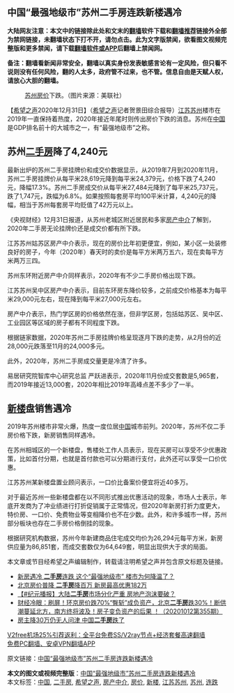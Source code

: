  <h2>中国“最强地级市”苏州二手房连跌新楼遇冷</h2> <p class="notice"><b>大陆网友注意：本文中的链接除此处和文末的<a href="https://github.com/bannedbook/fanqiang" >翻墙</a>软件下载和<a href="https://github.com/killgcd/justmysocks/blob/master/README.md">翻墙推荐</a>链接外全部为禁网链接，未翻墙状态下打不开，请勿点击。此为文字版禁闻，欲看图文视频完整版和更多禁闻，请下载<a href="https://github.com/bannedbook/fanqiang">翻墙软件或APP</a>后翻墙上禁闻网。</p><p>备注：翻墙看新闻非常安全，翻墙以真实身份发表敏感言论有一定风险，但只看不说则没有任何风险，翻的人太多，政府管不过来，也不管。信息自由是天赋人权，请放心大胆的翻墙。</b></p>  <div class="entry"> <figure><figcaption><a href="https://www.bannedbook.org/bnews/tag/%e8%8b%8f%e5%b7%9e/" class="st_tag internal_tag" rel="tag" title="标签 苏州 下的日志">苏州</a><a href="https://www.bannedbook.org/bnews/tag/%E6%88%BF%E4%BB%B7/" class="st_tag internal_tag" rel="tag" title="标签 房价 下的日志">房价</a>下跌。（图片来源：美联社）</figcaption></figure> <p>【<span class='wp_keywordlink_affiliate'><a href="https://www.soundofhope.org" title="希望之声" target="_blank">希望之声</a></span>2020年12月31日】（<a href="https://www.bannedbook.org/bnews/tag/%e5%b8%8c%e6%9c%9b%e4%b9%8b%e5%a3%b0/" class="st_tag internal_tag" rel="tag" title="标签 希望之声 下的日志">希望之声</a>记者贺景田综合报导）<a href="https://www.bannedbook.org/bnews/tag/%E6%B1%9F%E8%8B%8F%E8%8B%8F%E5%B7%9E/" class="st_tag internal_tag" rel="tag" title="标签 江苏苏州 下的日志">江苏苏州</a>楼市在2019年一直保持着热度，2020年接近年尾时则传出房价下跌的消息。苏州在<span class='wp_keywordlink_affiliate'><a href="https://www.bannedbook.org/" title="中国" target="_blank">中国</a></span>是GDP排名前十的大城市之一，有“最强地级市”之称。</p> <h2><strong>苏州<a href="https://www.bannedbook.org/bnews/tag/%E4%BA%8C%E6%89%8B%E6%88%BF/" class="st_tag internal_tag" rel="tag" title="标签 二手房 下的日志">二手房</a>降了4,240元</strong></h2> <p>最新出炉的苏州二手房挂牌价和成交价数据显示，从2019年7月到2020年11月，苏州二手房挂牌价从每平米28,619元降到每平米24,379元，价格下跌了4,240元，降幅17.3%。苏州二手房成交价从每平米27,484元降到了每平米25,737元，跌了1,747元，跌幅为6.8%。如果按照每套房平均100平米计算，4,240元的降幅，相当于苏州每套房平均贬值了42万元以上。</p> <p>《央视财经》12月31日报道，从苏州老城区附近居民和多家<a href="https://www.bannedbook.org/bnews/tag/%E6%88%BF%E4%BA%A7%E4%B8%AD%E4%BB%8B/" class="st_tag internal_tag" rel="tag" title="标签 房产中介 下的日志">房产中介</a>了解到，2020年二手房无论挂牌价还是成交价都有所下跌。</p> <p>江苏苏州姑苏区房产中介表示，现在的房价比年初更便宜，例如，某小区一处装修良好的房子，今年（2020年）春天时的卖价是每平方米两万五六，现在卖每平方米两万三四。</p> <p>苏州东环附近房产中介同样表示，2020年有不少二手房价格出现下跌。</p>  <p>江苏苏州吴中区房产中介表示，目前东环房东降价较多，之前成交价格基本为每平米29,000元左右，现在降到每平米27,000元左右。</p> <p>房产中介表示，热门学区房的价格依然在涨，但非学区房，包括姑苏区、吴中区、工业园区等区域的房子都有不同程度下跌。</p> <p>根据链家数据，2020年苏州二手房挂牌价格呈现逐月下跌的走势，从2月份的近28,000元跌落至11月的24,000多元。</p> <p>此外，2020年，苏州二手房成交量更是冷清了许多。</p> <p>易居研究院智库中心研究总监 严跃进表示，2020年11月份成交套数是5,965套，而2019年接近13,000套，2020年相比2019年高峰点差不多少了一半。</p>  <h2><strong><a href="https://www.bannedbook.org/bnews/tag/%E6%96%B0%E6%A5%BC/" class="st_tag internal_tag" rel="tag" title="标签 新楼 下的日志">新楼</a>盘销售遇冷</strong></h2> <p>2019年苏州楼市非常火爆，热度一度位居<a href="https://www.bannedbook.org/bnews/tag/%E4%B8%AD%E5%9B%BD/" class="st_tag internal_tag" rel="tag" title="标签 中国 下的日志">中国</a>城市前列。2020年，苏州不仅二手房价格下跌，新房销售同样遇冷。</p> <p>在苏州相城区的一个新楼盘，售楼处工作人员表示，现在买房可以享受不少优惠政策，比如首付分期，也就是首付款也可以分期进行支付，此外还可以享受一口价优惠。</p> <p>江苏苏州某新楼盘置业顾问表示，一口价比备案价便宜将近40多万。</p> <p>对于最近苏州一些新楼盘都在以不同形式推出优惠活动的现象，市场人士表示，年底开发商为了冲业绩进行打折促销属于正常情况，但2020年新房打折力度更大，特价房、一口价、免费物业等变相降价也不在少数。此外，和许多城市一样，苏州部分板块也存在二手房价格倒挂的现象。</p> <p>根据研究机构数据，苏州今年新建商品住宅成交均价为26,294元每平方米，新房供应量为86,851套，而成交套数仅为64,649套，明显出现供大于求的局面。</p>  <p>本文章或节目经希望之声编辑制作，转载请注明希望之声并包含原文标题及链接。</p> <ul class='op-related-articles' title='相关阅读'> <li><a href='https://www.bannedbook.org/bnews/lifebaike/20201231/1458346.html' target='_blank'>新房遇冷 <b>二手房</b>连跌 这个“最强地级市” 楼市为何降温了？</a></li> <li><a href='https://www.bannedbook.org/bnews/cnnews/20201203/1441121.html' target='_blank'>北京房价普降 <b>二手房</b>降百万 新房最高优惠182万</a></li> <li><a href='https://www.bannedbook.org/bnews/bannedvideo/20201101/1424028.html' target='_blank'>【#纪元播报】大陆<b>二手房</b>市场分化严重 房地产泡沫要破？</a></li> <li><a href='https://www.bannedbook.org/bnews/bannedvideo/20201012/1412396.html' target='_blank'>财经冷眼：刷屏！环京房价跌70%“臀斩”成负资产，北京<b>二手房</b>跌30%！断供潮蔓延北方，南方终将波及！房子变负资产的后果 ！（20201012第355期）</a></li> <li><a href='https://www.bannedbook.org/bnews/comments/20200923/1401333.html' target='_blank'>房主降30万仍无人问津 中国<b>二手房</b>跌了</a></li> </ul> <p class="texttj"> <a href="https://github.com/bannedbook/fanqiang/wiki/V2ray%E6%9C%BA%E5%9C%BA" target="_blank">V2free机场25%引荐返利：全平台免费SS/V2ray节点+经济套餐高速翻墙</a><br/> <a href="https://github.com/bannedbook/fanqiang/wiki/%E7%A6%81%E9%97%BB%E7%BD%91%E5%AE%89%E5%8D%93%E7%BF%BB%E5%A2%99%E6%96%B0%E9%97%BBAPP" target="_blank">免费PC翻墙、安卓VPN翻墙APP</a></p><p>原文链接：<a class="src_link"  href="https://www.soundofhope.org/post/459212" target="_blank">中国“最强地级市”苏州二手房连跌新楼遇冷</a></p><a name='sharetosocial'></a>       <div><b>本文的图文或视频完整版</b>：<a href='https://www.bannedbook.org/bnews/comments/20210101/1458822.html'>中国“最强地级市”苏州二手房连跌新楼遇冷</a></div>  </div><!--END ENTRY--> <div class="postfooter"> <div>本文标签：<a href="https://www.bannedbook.org/bnews/tag/%E4%B8%AD%E5%9B%BD/" rel="tag">中国</a>, <a href="https://www.bannedbook.org/bnews/tag/%E4%BA%8C%E6%89%8B%E6%88%BF/" rel="tag">二手房</a>, <a href="https://www.bannedbook.org/bnews/tag/%e5%b8%8c%e6%9c%9b%e4%b9%8b%e5%a3%b0/" rel="tag">希望之声</a>, <a href="https://www.bannedbook.org/bnews/tag/%E6%88%BF%E4%BA%A7%E4%B8%AD%E4%BB%8B/" rel="tag">房产中介</a>, <a href="https://www.bannedbook.org/bnews/tag/%E6%88%BF%E4%BB%B7/" rel="tag">房价</a>, <a href="https://www.bannedbook.org/bnews/tag/%E6%96%B0%E6%A5%BC/" rel="tag">新楼</a>, <a href="https://www.bannedbook.org/bnews/tag/%E6%B1%9F%E8%8B%8F%E8%8B%8F%E5%B7%9E/" rel="tag">江苏苏州</a>, <a href="https://www.bannedbook.org/bnews/tag/%e8%8b%8f%e5%b7%9e/" rel="tag">苏州</a>, <a href="https://www.bannedbook.org/bnews/tag/%E8%BF%9E%E8%B7%8C/" rel="tag">连跌</a></div>  </div><!--END POSTFOOTER--> 